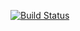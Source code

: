 [![Build Status](https://travis-ci.org/POMSPOS14/hw6_Connection.svg?branch=master)](https://travis-ci.org/POMSPOS14/hw6_Connection) 